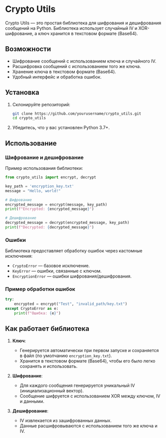 
# Crypto Utils

Crypto Utils — это простая библиотека для шифрования и дешифрования сообщений на Python. Библиотека использует случайный IV и XOR-шифрование, а ключ хранится в текстовом формате (Base64).

## Возможности
- Шифрование сообщений с использованием ключа и случайного IV.
- Расшифровка сообщений с использованием того же ключа.
- Хранение ключа в текстовом формате (Base64).
- Удобный интерфейс и обработка ошибок.

## Установка
1. Склонируйте репозиторий:
   ```bash
   git clone https://github.com/yourusername/crypto_utils.git
   cd crypto_utils
   ```
2. Убедитесь, что у вас установлен Python 3.7+.

## Использование
### Шифрование и дешифрование
Пример использования библиотеки:
```python
from crypto_utils import encrypt, decrypt

key_path = 'encryption_key.txt'
message = "Hello, world!"

# Шифрование
encrypted_message = encrypt(message, key_path)
print(f"Encrypted: {encrypted_message}")

# Дешифрование
decrypted_message = decrypt(encrypted_message, key_path)
print(f"Decrypted: {decrypted_message}")
```

### Ошибки
Библиотека предоставляет обработку ошибок через кастомные исключения:
- `CryptoError` — базовое исключение.
- `KeyError` — ошибки, связанные с ключом.
- `EncryptionError` — ошибки шифрования/дешифрования.

### Пример обработки ошибок
```python
try:
    encrypted = encrypt("Test", "invalid_path/key.txt")
except CryptoError as e:
    print(f"Ошибка: {e}")
```

## Как работает библиотека
1. **Ключ**:
   - Генерируется автоматически при первом запуске и сохраняется в файл (по умолчанию `encryption_key.txt`).
   - Хранится в текстовом формате (Base64), чтобы его было легко сохранять и использовать.

2. **Шифрование**:
   - Для каждого сообщения генерируется уникальный IV (инициализационный вектор).
   - Сообщение шифруется с использованием XOR между ключом, IV и данными.

3. **Дешифрование**:
   - IV извлекается из зашифрованных данных.
   - Данные расшифровываются с использованием того же ключа и IV.

